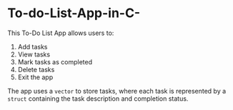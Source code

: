 # To-do-List-App-in-C-
This To-Do List App allows users to:

1. Add tasks
2. View tasks
3. Mark tasks as completed
4. Delete tasks
5. Exit the app

The app uses a `vector` to store tasks, where each task is represented by a `struct` containing the task description and completion status.
